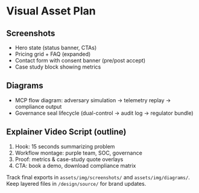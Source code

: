# Visual Asset Plan

## Screenshots
- Hero state (status banner, CTAs)
- Pricing grid + FAQ (expanded)
- Contact form with consent banner (pre/post accept)
- Case study block showing metrics

## Diagrams
- MCP flow diagram: adversary simulation → telemetry replay → compliance output
- Governance seal lifecycle (dual-control → audit log → regulator bundle)

## Explainer Video Script (outline)
1. Hook: 15 seconds summarizing problem
2. Workflow montage: purple team, SOC, governance
3. Proof: metrics & case-study quote overlays
4. CTA: book a demo, download compliance matrix

Track final exports in `assets/img/screenshots/` and `assets/img/diagrams/`. Keep layered files in `/design/source/` for brand updates.
